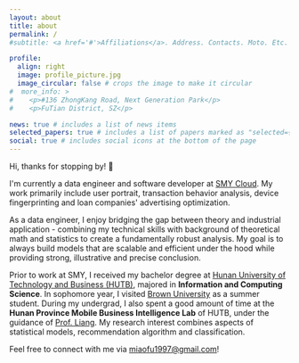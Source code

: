 ```yaml
---
layout: about
title: about
permalink: /
#subtitle: <a href='#'>Affiliations</a>. Address. Contacts. Moto. Etc.

profile:
  align: right
  image: profile_picture.jpg
  image_circular: false # crops the image to make it circular
#  more_info: >
#    <p>#136 ZhongKang Road, Next Generation Park</p>
#    <p>FuTian District, SZ</p>

news: true # includes a list of news items
selected_papers: true # includes a list of papers marked as "selected={true}"
social: true # includes social icons at the bottom of the page
---
```


Hi, thanks for stopping by! 👋

I'm currently a data engineer and software developer at [SMY Cloud](https://www.smycloud.com/). My work primarily include user portrait, transaction behavior analysis, device fingerprinting and loan companies' advertising optimization.

As a data engineer, I enjoy bridging the gap between theory and industrial application - combining my technical skills with background of theoretical math and statistics to create a fundamentally robust analysis. My goal is to always build models that are scalable and efficient under the hood while providing strong, illustrative and precise conclusion.

Prior to work at SMY, I received my bachelor degree at [Hunan University of Technology and Business (HUTB)](https://www.hutb.edu.cn/), majored in **Information and Computing Science**. In sophomore year, I visited [Brown University](https://www.brown.edu) as a summer student. During my undergrad, I also spent a good amount of time at the **Hunan Province Mobile Business Intelligence Lab** of HUTB, under the guidance of [Prof. Liang](https://scholar.google.com/citations?hl=en&user=-nh3cIMAAAAJ). My research interest combines aspects of statistical models, recommendation algorithm and classification.

Feel free to connect with me via <a href="miaofu1997@gmail.com">miaofu1997@gmail.com</a>!
